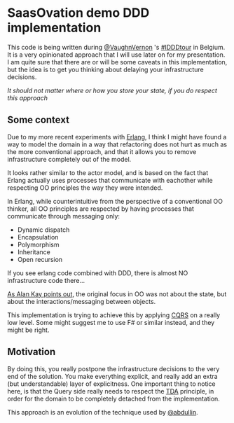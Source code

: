 # SaasOvation demo DDD implementation

This code is being written during [@VaughnVernon](http://vaughnvernon.co/) 's [#IDDDtour](http://idddtour.com/) in Belgium. It is a very opinionated approach that I will use later on for my presentation. I am quite sure that there are or will be some caveats in this implementation, but the idea is to get you thinking about delaying your infrastructure decisions.

*It should not matter where or how you store your state, if you do respect this approach*

## Some context

Due to my more recent experiments with [Erlang](http://www.erlang.org/), I think I might have found a way to model the domain in a way that refactoring does not hurt as much as the more conventional approach, and that it allows you to remove infrastructure completely out of the model.

It looks rather similar to the actor model, and is based on the fact that Erlang actually uses processes that communicate with eachother while respecting OO principles the way they were intended.

In Erlang, while counterintuitive from the perspective of a conventional OO thinker, all OO principles are respected by having processes that communicate through messaging only:

- Dynamic dispatch
- Encapsulation 
- Polymorphism 
- Inheritance
- Open recursion
 
If you see erlang code combined with DDD, there is almost NO infrastructure code there...

[As Alan Kay points out](http://lists.squeakfoundation.org/pipermail/squeak-dev/1998-October/017019.html), the original focus in OO was not about the state, but about the interactions/messaging between objects.

This implementation is trying to achieve this by applying [CQRS](http://martinfowler.com/bliki/CQRS.html) on a really low level. Some might suggest me to use F# or similar instead, and they might be right.

## Motivation

By doing this, you really postpone the infrastructure decisions to the very end of the solution.
You make everything explicit, and really add an extra (but understandable) layer of explicitness.
One important thing to notice here, is that the Query side really needs to respect the [TDA](http://pragprog.com/articles/tell-dont-ask) principle, in order 
for the domain to be completely detached from the implementation.

This approach is an evolution of the technique used by [@abdullin](https://github.com/Lokad/lokad-iddd-sample/blob/master/Sample/Domain/CustomerAggregate/Customer.cs).

